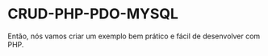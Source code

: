 # CRUD-PHP-PDO-MYSQL
Então, nós vamos criar um exemplo bem prático e fácil de desenvolver com  PHP.
